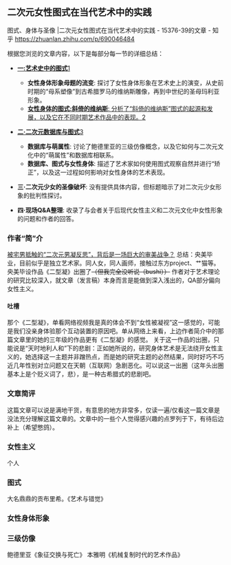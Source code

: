 ## 二次元女性图式在当代艺术中的实践
图式、身体与圣像 |二次元女性图式在当代艺术中的实践 - 15376-39的文章 - 知乎
https://zhuanlan.zhihu.com/p/690046484

根据您浏览的文章内容，以下是每部分每一节的详细总结：

- [**一:艺术史中的图式**](https://edgeservices.bing.com/edgesvc/chat?udsframed=1&form=SHORUN&clientscopes=chat,noheader,udsedgeshop,channelstable,ntpquery,devtoolsapi,udsinwin11,udsdlpconsent,udsfrontload,cspgrd,&shellsig=d6232cb3069f493d66f9b42e171935f274179a02&setlang=zh-CN&lightschemeovr=1#sjevt%7CDiscover.Chat.SydneyClickPageCitation%7Cadpclick%7C0%7C2bddf910-b496-48a4-b228-b5f73d40235f)[1](https://edgeservices.bing.com/edgesvc/chat?udsframed=1&form=SHORUN&clientscopes=chat,noheader,udsedgeshop,channelstable,ntpquery,devtoolsapi,udsinwin11,udsdlpconsent,udsfrontload,cspgrd,&shellsig=d6232cb3069f493d66f9b42e171935f274179a02&setlang=zh-CN&lightschemeovr=1#sjevt%7CDiscover.Chat.SydneyClickPageCitation%7Cadpclick%7C0%7C2bddf910-b496-48a4-b228-b5f73d40235f)
    
    - **女性身体形象母题的流变**: 探讨了女性身体形象在艺术史上的演变，从史前时期的“母系塑像”到古希腊罗马的维纳斯雕像，再到中世纪的圣母玛利亚形象。
    - [**女性身体的图式:斜倚的维纳斯**: 分析了“斜倚的维纳斯”图式的起源和发展，以及它在不同时期艺术作品中的表现。](https://edgeservices.bing.com/edgesvc/chat?udsframed=1&form=SHORUN&clientscopes=chat,noheader,udsedgeshop,channelstable,ntpquery,devtoolsapi,udsinwin11,udsdlpconsent,udsfrontload,cspgrd,&shellsig=d6232cb3069f493d66f9b42e171935f274179a02&setlang=zh-CN&lightschemeovr=1#sjevt%7CDiscover.Chat.SydneyClickPageCitation%7Cadpclick%7C1%7C2bddf910-b496-48a4-b228-b5f73d40235f)[2](https://edgeservices.bing.com/edgesvc/chat?udsframed=1&form=SHORUN&clientscopes=chat,noheader,udsedgeshop,channelstable,ntpquery,devtoolsapi,udsinwin11,udsdlpconsent,udsfrontload,cspgrd,&shellsig=d6232cb3069f493d66f9b42e171935f274179a02&setlang=zh-CN&lightschemeovr=1#sjevt%7CDiscover.Chat.SydneyClickPageCitation%7Cadpclick%7C1%7C2bddf910-b496-48a4-b228-b5f73d40235f)
- [**二·二次元数据库与图式**](https://edgeservices.bing.com/edgesvc/chat?udsframed=1&form=SHORUN&clientscopes=chat,noheader,udsedgeshop,channelstable,ntpquery,devtoolsapi,udsinwin11,udsdlpconsent,udsfrontload,cspgrd,&shellsig=d6232cb3069f493d66f9b42e171935f274179a02&setlang=zh-CN&lightschemeovr=1#sjevt%7CDiscover.Chat.SydneyClickPageCitation%7Cadpclick%7C2%7C2bddf910-b496-48a4-b228-b5f73d40235f)[3](https://edgeservices.bing.com/edgesvc/chat?udsframed=1&form=SHORUN&clientscopes=chat,noheader,udsedgeshop,channelstable,ntpquery,devtoolsapi,udsinwin11,udsdlpconsent,udsfrontload,cspgrd,&shellsig=d6232cb3069f493d66f9b42e171935f274179a02&setlang=zh-CN&lightschemeovr=1#sjevt%7CDiscover.Chat.SydneyClickPageCitation%7Cadpclick%7C2%7C2bddf910-b496-48a4-b228-b5f73d40235f)
    
    - **数据库与萌属性**: 讨论了鲍德里亚的三级仿像概念，以及它如何与二次元文化中的“萌属性”和数据库相联系。
    - **数据库、图式与女性身体**: 描述了艺术家如何使用图式观察自然并进行“矫正”，以及这一过程如何影响对女性身体的艺术表现。
- **三·二次元少女的圣像破坏**: 没有提供具体内容，但标题暗示了对二次元少女形象的批判性探讨。
    
- **四·现场Q&A整理**: 收录了与会者关于后现代女性主义和二次元文化中女性形象的问题和作者的回答。

### 作者“简”介
[被宅男抵触的“二次元男凝反思”，背后是一场巨大的审美战争？](https://card.weibo.com/article/m/show/id/2309405007115449139294?id=2309405007115449139294)
总结：央美毕业，目前似乎是独立艺术家。同人女，同人画师，接触过东方project、艹猫等。央美毕设作品《二型凝》出圈了~~（但我完全没听说（bushi））~~
作者对于艺术理论的研究比较深入，就文章（发言稿）本身而言是能做到深入浅出的，QA部分偏向女性主义。

#### 吐槽
那个《二型凝》，单看网络视频我是真的体会不到“女性被凝视”这一感觉的，可能是我们没亲身体验那个互动装置的原因吧。单从网络上来看，上边作者简介中的那篇文章里的她的三年级的作品更有《二型凝》的感觉。
关于这一作品的出圈，只能说是“天时地利人和”下的悲剧：正如她所说的，研究身体艺术是无法绕开女性主义的，她选择这一主题并非蹭热点，而是她的研究主题的必然结果，同时好巧不巧近几年性别对立问题又在天朝（互联网）急剧恶化。可以说这一出圈（这年头出圈基本上是个贬义词了，悲），是一种古希腊式的悲剧吧。

### 文章简评
这篇文章可以说是满地干货，有意思的地方非常多，仅读一遍/仅看这一篇文章是没法充分理解这篇文章的。文章中的一些个人觉得感兴趣的点罗列于下，有待后边补上（希望憋鸽）。
### 女性主义
个人
### 图式
大名鼎鼎的贡布里希。《艺术与错觉》

### 女性身体形象

### 三级仿像
鲍德里亚《象征交换与死亡》
本雅明《机械复制时代的艺术作品》


